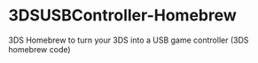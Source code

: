 # 3DSUSBController-Homebrew
3DS Homebrew to turn your 3DS into a USB game controller (3DS homebrew code)
